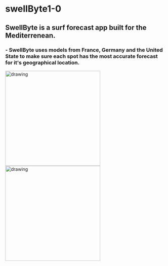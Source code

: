 # swellByte1-0

## SwellByte is a surf forecast app built for the Mediterrenean.
### - SwellByte uses models from France, Germany and the United State to make sure each spot has the most accurate forecast for it's geographical location. 



<img src="https://i.imgur.com/tTWvQtL.png" alt="drawing" width="300"/>

<img src="https://i.imgur.com/rC8xqck.png" alt="drawing" width="300"/>
